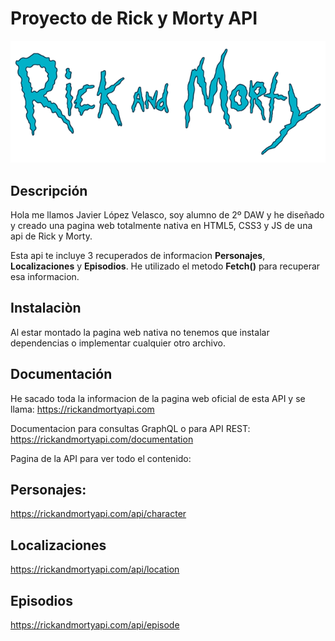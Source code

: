 # Proyecto de Rick y Morty API

![Logo de Rick y Morty API](https://github.com/normalxxnavi/rick-and-morty-api/blob/main/assets/logotipo.png)

## Descripción

Hola me llamos Javier López Velasco, soy alumno de 2º DAW y he diseñado y creado una pagina web totalmente nativa en HTML5, CSS3 y JS de una api de Rick y Morty.

Esta api te incluye 3 recuperados de informacion **Personajes**, **Localizaciones** y **Episodios**. He utilizado el metodo **Fetch()** para recuperar esa informacion.

## Instalaciòn

Al estar montado la pagina web nativa no tenemos que instalar dependencias o implementar cualquier otro archivo.

## Documentación 

He sacado toda la informacion de la pagina web oficial de esta API y se llama: https://rickandmortyapi.com

Documentacion para consultas GraphQL o para API REST: https://rickandmortyapi.com/documentation

Pagina de la API para ver todo el contenido:

## Personajes: 

https://rickandmortyapi.com/api/character

## Localizaciones

https://rickandmortyapi.com/api/location

## Episodios

https://rickandmortyapi.com/api/episode


